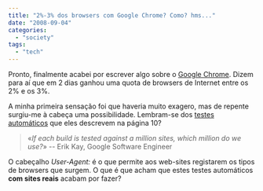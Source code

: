 ```yaml
---
title: "2%-3% dos browsers com Google Chrome? Como? hms..."
date: "2008-09-04"
categories: 
  - "society"
tags: 
  - "tech"
---
```


Pronto, finalmente acabei por escrever algo sobre o [Google Chrome](http://books.google.com/books?id=8UsqHohwwVYC&printsec=frontcover#PPA1,M1). Dizem para aí que em 2 dias ganhou uma quota de browsers de Internet entre os 2% e os 3%.

A minha primeira sensação foi que haveria muito exagero, mas de repente surgiu-me à cabeça uma possibilidade. Lembram-se dos [testes automáticos](http://books.google.com/books?id=8UsqHohwwVYC&printsec=frontcover#PPA10,M1) que eles descrevem na página 10?

> «_If each build is tested against a million sites, which million do we use?_» -- Erik Kay, Google Software Engineer

O cabeçalho _User-Agent:_ é o que permite aos web-sites registarem os tipos de browsers que surgem. O que é que acham que estes testes automáticos **com sites reais** acabam por fazer?
